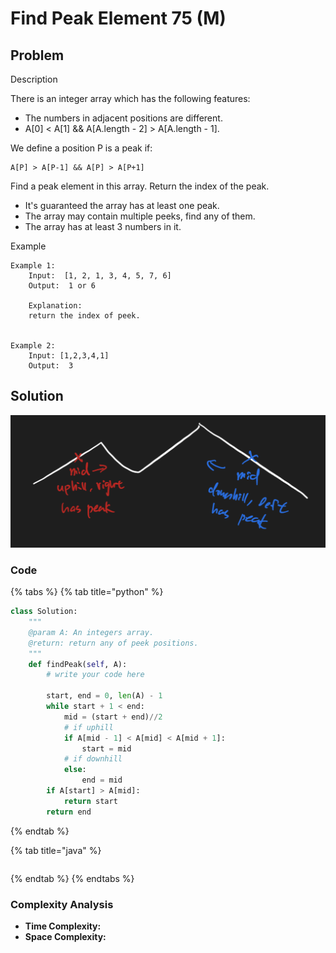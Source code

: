 # Find Peak Element 75 \(M\)

## Problem

Description

There is an integer array which has the following features:

* The numbers in adjacent positions are different.
* A\[0\] &lt; A\[1\] && A\[A.length - 2\] &gt; A\[A.length - 1\].

We define a position P is a peak if:

```text
A[P] > A[P-1] && A[P] > A[P+1]
```

Find a peak element in this array. Return the index of the peak.

* It's guaranteed the array has at least one peak.
* The array may contain multiple peeks, find any of them.
* The array has at least 3 numbers in it.

Example

```text
Example 1:
	Input:  [1, 2, 1, 3, 4, 5, 7, 6]
	Output:  1 or 6
	
	Explanation:
	return the index of peek.


Example 2:
	Input: [1,2,3,4,1]
	Output:  3
```

## Solution

![](../../.gitbook/assets/screen-shot-2021-04-25-at-1.41.16-am.png)

### Code

{% tabs %}
{% tab title="python" %}
```python
class Solution:
    """
    @param A: An integers array.
    @return: return any of peek positions.
    """
    def findPeak(self, A):
        # write your code here
        
        start, end = 0, len(A) - 1
        while start + 1 < end:
            mid = (start + end)//2
            # if uphill
            if A[mid - 1] < A[mid] < A[mid + 1]:
                start = mid
            # if downhill
            else:
                end = mid
        if A[start] > A[mid]:
            return start
        return end
```
{% endtab %}

{% tab title="java" %}
```

```
{% endtab %}
{% endtabs %}

### Complexity Analysis

* **Time Complexity:**
* **Space Complexity:**

